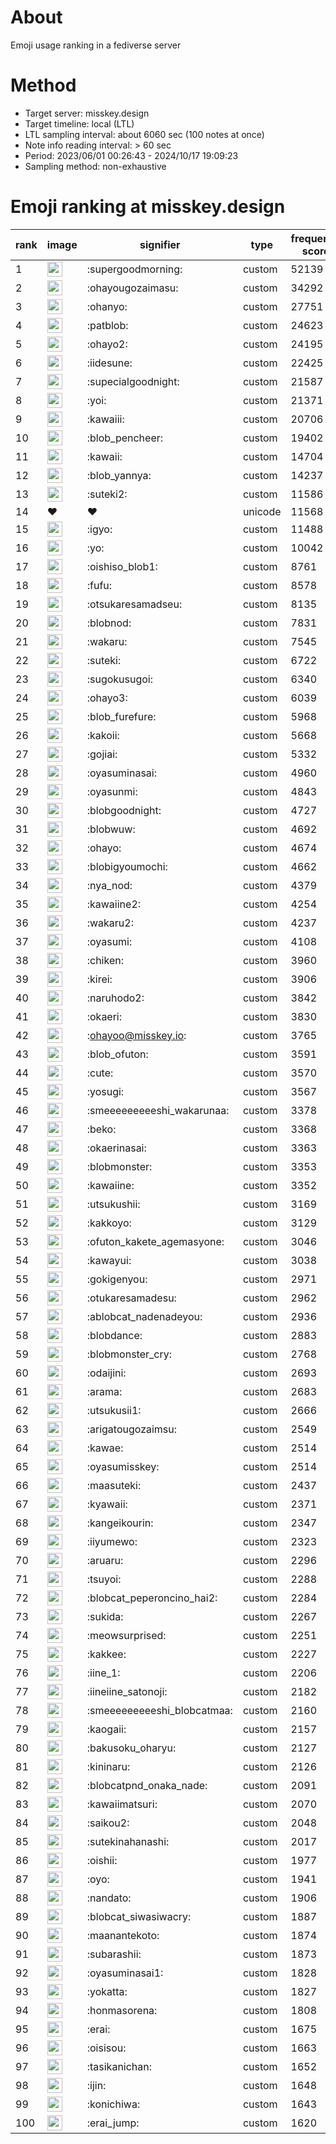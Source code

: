 # About
Emoji usage ranking in a fediverse server

# Method
- Target server: misskey.design
- Target timeline: local (LTL)
- LTL sampling interval: about 6060 sec (100 notes at once)
- Note info reading interval: > 60 sec
- Period: 2023/06/01 00:26:43 - 2024/10/17 19:09:23 
- Sampling method: non-exhaustive

# Emoji ranking at misskey.design

|rank|image|signifier|type|frequency score|
|----|----|----|----|----|
|1|<img height="24" src="https://misskey.design/emoji/supergoodmorning.webp">|:supergoodmorning:|custom|52139|
|2|<img height="24" src="https://misskey.design/emoji/ohayougozaimasu.webp">|:ohayougozaimasu:|custom|34292|
|3|<img height="24" src="https://misskey.design/emoji/ohanyo.webp">|:ohanyo:|custom|27751|
|4|<img height="24" src="https://misskey.design/emoji/patblob.webp">|:patblob:|custom|24623|
|5|<img height="24" src="https://misskey.design/emoji/ohayo2.webp">|:ohayo2:|custom|24195|
|6|<img height="24" src="https://misskey.design/emoji/iidesune.webp">|:iidesune:|custom|22425|
|7|<img height="24" src="https://misskey.design/emoji/supecialgoodnight.webp">|:supecialgoodnight:|custom|21587|
|8|<img height="24" src="https://misskey.design/emoji/yoi.webp">|:yoi:|custom|21371|
|9|<img height="24" src="https://misskey.design/emoji/kawaiii.webp">|:kawaiii:|custom|20706|
|10|<img height="24" src="https://misskey.design/emoji/blob_pencheer.webp">|:blob_pencheer:|custom|19402|
|11|<img height="24" src="https://misskey.design/emoji/kawaii.webp">|:kawaii:|custom|14704|
|12|<img height="24" src="https://misskey.design/emoji/blob_yannya.webp">|:blob_yannya:|custom|14237|
|13|<img height="24" src="https://misskey.design/emoji/suteki2.webp">|:suteki2:|custom|11586|
|14|❤|❤|unicode|11568|
|15|<img height="24" src="https://misskey.design/emoji/igyo.webp">|:igyo:|custom|11488|
|16|<img height="24" src="https://misskey.design/emoji/yo.webp">|:yo:|custom|10042|
|17|<img height="24" src="https://misskey.design/emoji/oishiso_blob1.webp">|:oishiso_blob1:|custom|8761|
|18|<img height="24" src="https://misskey.design/emoji/fufu.webp">|:fufu:|custom|8578|
|19|<img height="24" src="https://misskey.design/emoji/otsukaresamadseu.webp">|:otsukaresamadseu:|custom|8135|
|20|<img height="24" src="https://misskey.design/emoji/blobnod.webp">|:blobnod:|custom|7831|
|21|<img height="24" src="https://misskey.design/emoji/wakaru.webp">|:wakaru:|custom|7545|
|22|<img height="24" src="https://misskey.design/emoji/suteki.webp">|:suteki:|custom|6722|
|23|<img height="24" src="https://misskey.design/emoji/sugokusugoi.webp">|:sugokusugoi:|custom|6340|
|24|<img height="24" src="https://misskey.design/emoji/ohayo3.webp">|:ohayo3:|custom|6039|
|25|<img height="24" src="https://misskey.design/emoji/blob_furefure.webp">|:blob_furefure:|custom|5968|
|26|<img height="24" src="https://misskey.design/emoji/kakoii.webp">|:kakoii:|custom|5668|
|27|<img height="24" src="https://misskey.design/emoji/gojiai.webp">|:gojiai:|custom|5332|
|28|<img height="24" src="https://misskey.design/emoji/oyasuminasai.webp">|:oyasuminasai:|custom|4960|
|29|<img height="24" src="https://misskey.design/emoji/oyasunmi.webp">|:oyasunmi:|custom|4843|
|30|<img height="24" src="https://misskey.design/emoji/blobgoodnight.webp">|:blobgoodnight:|custom|4727|
|31|<img height="24" src="https://misskey.design/emoji/blobwuw.webp">|:blobwuw:|custom|4692|
|32|<img height="24" src="https://misskey.design/emoji/ohayo.webp">|:ohayo:|custom|4674|
|33|<img height="24" src="https://misskey.design/emoji/blobigyoumochi.webp">|:blobigyoumochi:|custom|4662|
|34|<img height="24" src="https://misskey.design/emoji/nya_nod.webp">|:nya_nod:|custom|4379|
|35|<img height="24" src="https://misskey.design/emoji/kawaiine2.webp">|:kawaiine2:|custom|4254|
|36|<img height="24" src="https://misskey.design/emoji/wakaru2.webp">|:wakaru2:|custom|4237|
|37|<img height="24" src="https://misskey.design/emoji/oyasumi.webp">|:oyasumi:|custom|4108|
|38|<img height="24" src="https://misskey.design/emoji/chiken.webp">|:chiken:|custom|3960|
|39|<img height="24" src="https://misskey.design/emoji/kirei.webp">|:kirei:|custom|3906|
|40|<img height="24" src="https://misskey.design/emoji/naruhodo2.webp">|:naruhodo2:|custom|3842|
|41|<img height="24" src="https://misskey.design/emoji/okaeri.webp">|:okaeri:|custom|3830|
|42|<img height="24" src="https://misskey.design/emoji/ohayoo.webp">|:ohayoo@misskey.io:|custom|3765|
|43|<img height="24" src="https://misskey.design/emoji/blob_ofuton.webp">|:blob_ofuton:|custom|3591|
|44|<img height="24" src="https://misskey.design/emoji/cute.webp">|:cute:|custom|3570|
|45|<img height="24" src="https://misskey.design/emoji/yosugi.webp">|:yosugi:|custom|3567|
|46|<img height="24" src="https://misskey.design/emoji/smeeeeeeeeeshi_wakarunaa.webp">|:smeeeeeeeeeshi_wakarunaa:|custom|3378|
|47|<img height="24" src="https://misskey.design/emoji/beko.webp">|:beko:|custom|3368|
|48|<img height="24" src="https://misskey.design/emoji/okaerinasai.webp">|:okaerinasai:|custom|3363|
|49|<img height="24" src="https://misskey.design/emoji/blobmonster.webp">|:blobmonster:|custom|3353|
|50|<img height="24" src="https://misskey.design/emoji/kawaiine.webp">|:kawaiine:|custom|3352|
|51|<img height="24" src="https://misskey.design/emoji/utsukushii.webp">|:utsukushii:|custom|3169|
|52|<img height="24" src="https://misskey.design/emoji/kakkoyo.webp">|:kakkoyo:|custom|3129|
|53|<img height="24" src="https://misskey.design/emoji/ofuton_kakete_agemasyone.webp">|:ofuton_kakete_agemasyone:|custom|3046|
|54|<img height="24" src="https://misskey.design/emoji/kawayui.webp">|:kawayui:|custom|3038|
|55|<img height="24" src="https://misskey.design/emoji/gokigenyou.webp">|:gokigenyou:|custom|2971|
|56|<img height="24" src="https://misskey.design/emoji/otukaresamadesu.webp">|:otukaresamadesu:|custom|2962|
|57|<img height="24" src="https://misskey.design/emoji/ablobcat_nadenadeyou.webp">|:ablobcat_nadenadeyou:|custom|2936|
|58|<img height="24" src="https://misskey.design/emoji/blobdance.webp">|:blobdance:|custom|2883|
|59|<img height="24" src="https://misskey.design/emoji/blobmonster_cry.webp">|:blobmonster_cry:|custom|2768|
|60|<img height="24" src="https://misskey.design/emoji/odaijini.webp">|:odaijini:|custom|2693|
|61|<img height="24" src="https://misskey.design/emoji/arama.webp">|:arama:|custom|2683|
|62|<img height="24" src="https://misskey.design/emoji/utsukusii1.webp">|:utsukusii1:|custom|2666|
|63|<img height="24" src="https://misskey.design/emoji/arigatougozaimsu.webp">|:arigatougozaimsu:|custom|2549|
|64|<img height="24" src="https://misskey.design/emoji/kawae.webp">|:kawae:|custom|2514|
|65|<img height="24" src="https://misskey.design/emoji/oyasumisskey.webp">|:oyasumisskey:|custom|2514|
|66|<img height="24" src="https://misskey.design/emoji/maasuteki.webp">|:maasuteki:|custom|2437|
|67|<img height="24" src="https://misskey.design/emoji/kyawaii.webp">|:kyawaii:|custom|2371|
|68|<img height="24" src="https://misskey.design/emoji/kangeikourin.webp">|:kangeikourin:|custom|2347|
|69|<img height="24" src="https://misskey.design/emoji/iiyumewo.webp">|:iiyumewo:|custom|2323|
|70|<img height="24" src="https://misskey.design/emoji/aruaru.webp">|:aruaru:|custom|2296|
|71|<img height="24" src="https://misskey.design/emoji/tsuyoi.webp">|:tsuyoi:|custom|2288|
|72|<img height="24" src="https://misskey.design/emoji/blobcat_peperoncino_hai2.webp">|:blobcat_peperoncino_hai2:|custom|2284|
|73|<img height="24" src="https://misskey.design/emoji/sukida.webp">|:sukida:|custom|2267|
|74|<img height="24" src="https://misskey.design/emoji/meowsurprised.webp">|:meowsurprised:|custom|2251|
|75|<img height="24" src="https://misskey.design/emoji/kakkee.webp">|:kakkee:|custom|2227|
|76|<img height="24" src="https://misskey.design/emoji/iine_1.webp">|:iine_1:|custom|2206|
|77|<img height="24" src="https://misskey.design/emoji/iineiine_satonoji.webp">|:iineiine_satonoji:|custom|2182|
|78|<img height="24" src="https://misskey.design/emoji/smeeeeeeeeeshi_blobcatmaa.webp">|:smeeeeeeeeeshi_blobcatmaa:|custom|2160|
|79|<img height="24" src="https://misskey.design/emoji/kaogaii.webp">|:kaogaii:|custom|2157|
|80|<img height="24" src="https://misskey.design/emoji/bakusoku_oharyu.webp">|:bakusoku_oharyu:|custom|2127|
|81|<img height="24" src="https://misskey.design/emoji/kininaru.webp">|:kininaru:|custom|2126|
|82|<img height="24" src="https://misskey.design/emoji/blobcatpnd_onaka_nade.webp">|:blobcatpnd_onaka_nade:|custom|2091|
|83|<img height="24" src="https://misskey.design/emoji/kawaiimatsuri.webp">|:kawaiimatsuri:|custom|2070|
|84|<img height="24" src="https://misskey.design/emoji/saikou2.webp">|:saikou2:|custom|2048|
|85|<img height="24" src="https://misskey.design/emoji/sutekinahanashi.webp">|:sutekinahanashi:|custom|2017|
|86|<img height="24" src="https://misskey.design/emoji/oishii.webp">|:oishii:|custom|1977|
|87|<img height="24" src="https://misskey.design/emoji/oyo.webp">|:oyo:|custom|1941|
|88|<img height="24" src="https://misskey.design/emoji/nandato.webp">|:nandato:|custom|1906|
|89|<img height="24" src="https://misskey.design/emoji/blobcat_siwasiwacry.webp">|:blobcat_siwasiwacry:|custom|1887|
|90|<img height="24" src="https://misskey.design/emoji/maanantekoto.webp">|:maanantekoto:|custom|1874|
|91|<img height="24" src="https://misskey.design/emoji/subarashii.webp">|:subarashii:|custom|1873|
|92|<img height="24" src="https://misskey.design/emoji/oyasuminasai1.webp">|:oyasuminasai1:|custom|1828|
|93|<img height="24" src="https://misskey.design/emoji/yokatta.webp">|:yokatta:|custom|1827|
|94|<img height="24" src="https://misskey.design/emoji/honmasorena.webp">|:honmasorena:|custom|1808|
|95|<img height="24" src="https://misskey.design/emoji/erai.webp">|:erai:|custom|1675|
|96|<img height="24" src="https://misskey.design/emoji/oisisou.webp">|:oisisou:|custom|1663|
|97|<img height="24" src="https://misskey.design/emoji/tasikanichan.webp">|:tasikanichan:|custom|1652|
|98|<img height="24" src="https://misskey.design/emoji/ijin.webp">|:ijin:|custom|1648|
|99|<img height="24" src="https://misskey.design/emoji/konichiwa.webp">|:konichiwa:|custom|1643|
|100|<img height="24" src="https://misskey.design/emoji/erai_jump.webp">|:erai_jump:|custom|1620|
